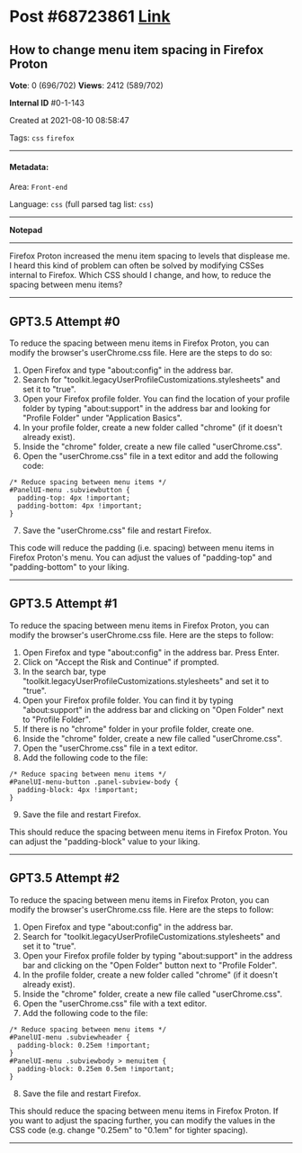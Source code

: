 
# Post \#68723861 [Link](https://stackoverflow.com/questions/68723861/)

## How to change menu item spacing in Firefox Proton

**Vote**: 0 (696/702) **Views**: 2412 (589/702) 

**Internal ID** \#0-1-143

Created at 2021-08-10 08:58:47

Tags: `css` `firefox`

----------

#### Metadata:

Area: `Front-end`

Language: `css` (full parsed tag list: `css`)

----------

**Notepad**


----------

Firefox Proton increased the menu item spacing to levels that displease me. I heard this kind of problem can often be solved by modifying CSSes internal to Firefox. Which CSS should I change, and how, to reduce the spacing between menu items?


----------
        
## GPT3.5 Attempt \#0

To reduce the spacing between menu items in Firefox Proton, you can modify the browser's userChrome.css file. Here are the steps to do so:

1. Open Firefox and type "about:config" in the address bar.
2. Search for "toolkit.legacyUserProfileCustomizations.stylesheets" and set it to "true".
3. Open your Firefox profile folder. You can find the location of your profile folder by typing "about:support" in the address bar and looking for "Profile Folder" under "Application Basics".
4. In your profile folder, create a new folder called "chrome" (if it doesn't already exist).
5. Inside the "chrome" folder, create a new file called "userChrome.css".
6. Open the "userChrome.css" file in a text editor and add the following code:

```
/* Reduce spacing between menu items */
#PanelUI-menu .subviewbutton {
  padding-top: 4px !important;
  padding-bottom: 4px !important;
}
```

7. Save the "userChrome.css" file and restart Firefox.

This code will reduce the padding (i.e. spacing) between menu items in Firefox Proton's menu. You can adjust the values of "padding-top" and "padding-bottom" to your liking.

--------

## GPT3.5 Attempt \#1

To reduce the spacing between menu items in Firefox Proton, you can modify the browser's userChrome.css file. Here are the steps to follow:

1. Open Firefox and type "about:config" in the address bar. Press Enter.
2. Click on "Accept the Risk and Continue" if prompted.
3. In the search bar, type "toolkit.legacyUserProfileCustomizations.stylesheets" and set it to "true".
4. Open your Firefox profile folder. You can find it by typing "about:support" in the address bar and clicking on "Open Folder" next to "Profile Folder".
5. If there is no "chrome" folder in your profile folder, create one.
6. Inside the "chrome" folder, create a new file called "userChrome.css".
7. Open the "userChrome.css" file in a text editor.
8. Add the following code to the file:

```
/* Reduce spacing between menu items */
#PanelUI-menu-button .panel-subview-body {
  padding-block: 4px !important;
}
```

9. Save the file and restart Firefox.

This should reduce the spacing between menu items in Firefox Proton. You can adjust the "padding-block" value to your liking.

--------

## GPT3.5 Attempt \#2

To reduce the spacing between menu items in Firefox Proton, you can modify the browser's userChrome.css file. Here are the steps to follow:

1. Open Firefox and type "about:config" in the address bar.
2. Search for "toolkit.legacyUserProfileCustomizations.stylesheets" and set it to "true".
3. Open your Firefox profile folder by typing "about:support" in the address bar and clicking on the "Open Folder" button next to "Profile Folder".
4. In the profile folder, create a new folder called "chrome" (if it doesn't already exist).
5. Inside the "chrome" folder, create a new file called "userChrome.css".
6. Open the "userChrome.css" file with a text editor.
7. Add the following code to the file:

```
/* Reduce spacing between menu items */
#PanelUI-menu .subviewheader {
  padding-block: 0.25em !important;
}
#PanelUI-menu .subviewbody > menuitem {
  padding-block: 0.25em 0.5em !important;
}
```

8. Save the file and restart Firefox.

This should reduce the spacing between menu items in Firefox Proton. If you want to adjust the spacing further, you can modify the values in the CSS code (e.g. change "0.25em" to "0.1em" for tighter spacing).

--------
